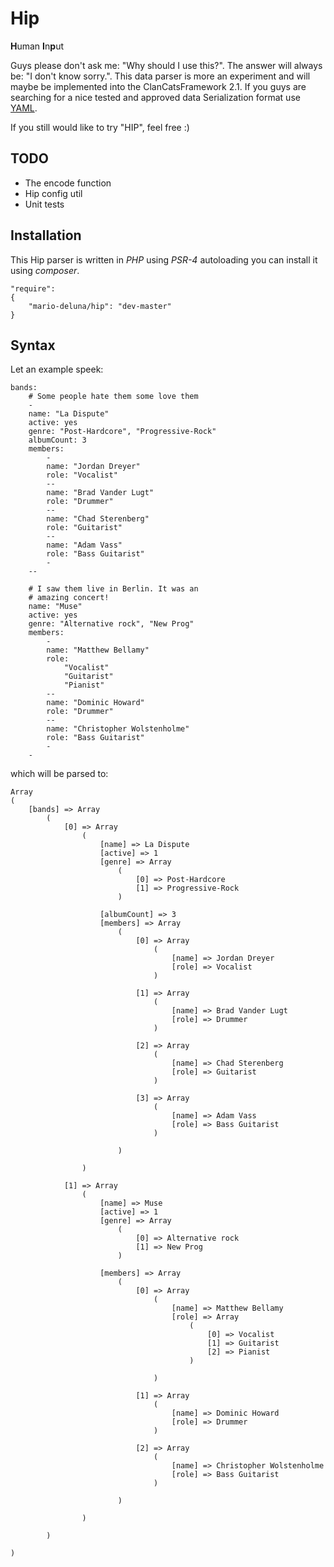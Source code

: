 # Hip

**H**uman **I**n**p**ut

Guys please don't ask me: "Why should I use this?". The answer will always be: "I don't know sorry.". This data parser is more an experiment and will maybe be implemented into the ClanCatsFramework 2.1. If you guys are searching for a nice tested and approved data Serialization format use [YAML](http://yaml.org/).

If you still would like to try "HIP", feel free :)

## TODO 

 * The encode function
 * Hip config util
 * Unit tests

## Installation 

This Hip parser is written in _PHP_ using _PSR-4_ autoloading you can install it using _composer_. 

```
"require": 
{
    "mario-deluna/hip": "dev-master"
}
```

## Syntax

Let an example speek:

```
bands:
    # Some people hate them some love them
    -
    name: "La Dispute"
    active: yes
    genre: "Post-Hardcore", "Progressive-Rock"
    albumCount: 3
    members:
        -
        name: "Jordan Dreyer"
        role: "Vocalist"
        --
        name: "Brad Vander Lugt"
        role: "Drummer"
        --
        name: "Chad Sterenberg"
        role: "Guitarist"
        --
        name: "Adam Vass"
        role: "Bass Guitarist"
        -
    --
    
    # I saw them live in Berlin. It was an 
    # amazing concert!
    name: "Muse"
    active: yes
    genre: "Alternative rock", "New Prog"
    members:
        -
        name: "Matthew Bellamy"
        role: 
            "Vocalist"
            "Guitarist"
            "Pianist"
        --
        name: "Dominic Howard"
        role: "Drummer"
        --
        name: "Christopher Wolstenholme"
        role: "Bass Guitarist"
        -
    -
```

which will be parsed to:

```
Array
(
    [bands] => Array
        (
            [0] => Array
                (
                    [name] => La Dispute
                    [active] => 1
                    [genre] => Array
                        (
                            [0] => Post-Hardcore
                            [1] => Progressive-Rock
                        )

                    [albumCount] => 3
                    [members] => Array
                        (
                            [0] => Array
                                (
                                    [name] => Jordan Dreyer
                                    [role] => Vocalist
                                )

                            [1] => Array
                                (
                                    [name] => Brad Vander Lugt
                                    [role] => Drummer
                                )

                            [2] => Array
                                (
                                    [name] => Chad Sterenberg
                                    [role] => Guitarist
                                )

                            [3] => Array
                                (
                                    [name] => Adam Vass
                                    [role] => Bass Guitarist
                                )

                        )

                )

            [1] => Array
                (
                    [name] => Muse
                    [active] => 1
                    [genre] => Array
                        (
                            [0] => Alternative rock
                            [1] => New Prog
                        )

                    [members] => Array
                        (
                            [0] => Array
                                (
                                    [name] => Matthew Bellamy
                                    [role] => Array
                                        (
                                            [0] => Vocalist
                                            [1] => Guitarist
                                            [2] => Pianist
                                        )

                                )

                            [1] => Array
                                (
                                    [name] => Dominic Howard
                                    [role] => Drummer
                                )

                            [2] => Array
                                (
                                    [name] => Christopher Wolstenholme
                                    [role] => Bass Guitarist
                                )

                        )

                )

        )

)
```